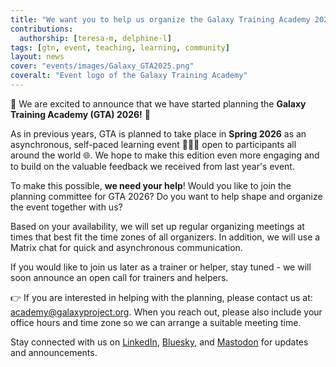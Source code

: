 ```yaml
---
title: "We want you to help us organize the Galaxy Training Academy 2026"
contributions:
  authorship: [teresa-m, delphine-l]
tags: [gtn, event, teaching, learning, community]
layout: news
cover: "events/images/Galaxy_GTA2025.png"
coveralt: "Event logo of the Galaxy Training Academy"
---
```


🎉 We are excited to announce that we have started planning the **Galaxy Training Academy (GTA) 2026!** 🎉

As in previous years, GTA is planned to take place in **Spring 2026** as an asynchronous, self-paced learning event ​👩🏽‍💻​ open to participants all around the world 🌐​.  We hope to make this edition even more engaging and to build on the valuable feedback we received from last year's event.

To make this possible, **we need your help**!
Would you like to join the planning committee for GTA 2026? Do you want to help shape and organize the event together with us?

Based on your availability, we will set up regular organizing meetings at times that best fit the time zones of all organizers. In addition, we will use a Matrix chat for quick and asynchronous communication.

If you would like to join us later as a trainer or helper, stay tuned - we will soon announce an open call for trainers and helpers.

👉 If you are interested in helping with the planning, please contact us at: academy@galaxyproject.org.
When you reach out, please also include your office hours and time zone so we can arrange a suitable meeting time.

Stay connected with us on [LinkedIn](https://www.linkedin.com/groups/4907635/), [Bluesky](https://bsky.app/profile/galaxyproject.bsky.social), and [Mastodon](https://mstdn.science/@galaxyproject) for updates and announcements.